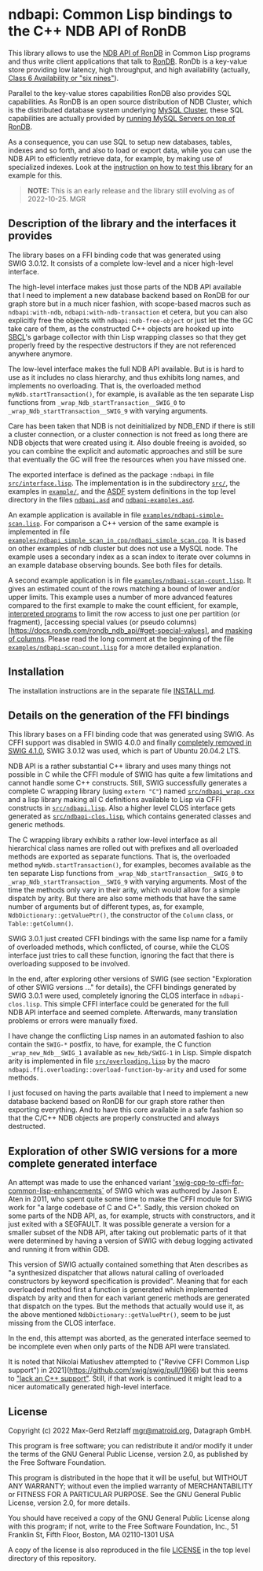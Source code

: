 # ndbapi: Common Lisp bindings to the C++ NDB API of RonDB

This library allows to use the
[NDB&nbsp;API of RonDB](https://docs.rondb.com/rondb_ndb_api/)
in Common Lisp programs and thus write client applications that
talk to [RonDB](https://www.rondb.com/).
RonDb is a key-value store providing low latency, high throughput,
and high availability (actually,
[Class 6 Availability or "six nines"](https://www.logicalclocks.com/blog/rondb-the-worlds-fastest-key-value-store-is-now-in-the-cloud)).

Parallel to the key-value stores capabilities RonDB also provides SQL
capabilities. As RonDB is an open source distribution of NDB
Cluster, which is the distributed database system underlying
[MySQL Cluster](https://www.mysql.com/products/cluster),
these SQL capabilities are actually provided by
[running MySQL Servers on top of RonDB](https://docs.rondb.com/rondb_arch/).

As a consequence, you can use SQL to setup new databases, tables,
indexes and so forth, and also to load or export data, while you can
use the NDB&nbsp;API to efficiently retrieve data, for example, by
making use of specialized indexes. Look at the [instruction on how
to test this library](INSTALL.md#testing-the-library) for an example
for this.

> **NOTE:** This is an early release and the library still evolving
> as of 2022-10-25. MGR

## Description of the library and the interfaces it provides

The library bases on a FFI binding code that was generated using
SWIG&nbsp;3.0.12. It consists of a complete low-level and a nicer
high-level interface.

The high-level interface makes just those parts of the NDB&nbsp;API available
that I need to implement a new database backend based on RonDB for our
graph store but in a much nicer fashion, with scope-based macros such
as `ndbapi:with-ndb`, `ndbapi:with-ndb-transaction` et cetera, but you
can also explicitly free the objects with `ndbapi:ndb-free-object` or
just let the the GC take care of them, as the constructed C++ objects
are hooked up into [SBCL](http://www.sbcl.org/)'s garbage collector with
thin Lisp wrapping classes so that they get properly freed by the respective
destructors if they are not referenced anywhere anymore.

The low-level interface makes the full NDB&nbsp;API available. But is is
hard to use as it includes no class hierarchy, and thus exhibits long
names, and implements no overloading. That is, the overloaded method
`myNdb.startTransaction()`, for example, is available as the ten
separate Lisp functions from `_wrap_Ndb_startTransaction__SWIG_0` to
`_wrap_Ndb_startTransaction__SWIG_9` with varying arguments.

Care has been taken that NDB is not deinitialized by NDB_END if there
is still a cluster connection, or a cluster connection is not freed as
long there are NDB objects that were created using it. Also double
freeing is avoided, so you can combine the explicit and automatic
approaches and still be sure that eventually the GC will free the
resources when you have missed one.

The exported interface is defined as the package `:ndbapi`
in file [`src/interface.lisp`](src/interface.lisp). The implementation
is in the subdirectory [`src/`](src/), the examples in [`example/`](examples/),
and the [ASDF](https://asdf.common-lisp.dev) system definitions in the
top level directory in the files [`ndbapi.asd`](ndbapi.asd) and
[`ndbapi-examples.asd`](ndbapi-examples.asd).

An example application is available in file
[`examples/ndbapi-simple-scan.lisp`](examples/ndbapi-simple-scan.lisp).
For comparison a C++ version of the same example is implemented in file
[`examples/ndbapi_simple_scan_in_cpp/ndbapi_simple_scan.cpp`](examples/ndbapi_simple_scan_in_cpp/ndbapi_simple_scan.cpp).
It is based on other examples of ndb cluster but does not use a MySQL node.
The example uses a secondary index as a scan index to iterate over columns
in an example database observing bounds. See both files for details.

A second example application is in file
[`examples/ndbapi-scan-count.lisp`](examples/ndbapi-scan-count.lisp).
It gives an estimated count of the rows matching a bound of lower
and/or upper limits. This example uses a number of more advanced features
compared to the first example to make the count efficient, for example,
[interpreted programs](https://docs.rondb.com/rondb_ndb_api/#interpreter-commands-as-part-of-ndb-api-operations) to limit the row access to just one per partition (or fragment),
[accessing special values (or pseudo columns)[https://docs.rondb.com/rondb_ndb_api/#get-special-values], and [masking of columns](https://docs.rondb.com/rondb_ndb_api/#operation-options).
Please read the long comment at the beginning of the file
[`examples/ndbapi-scan-count.lisp`](examples/ndbapi-scan-count.lisp)
for a more detailed explanation.

## Installation

The installation instructions are in the separate file [INSTALL.md](INSTALL.md).


## Details on the generation of the FFI bindings

This library bases on a FFI binding code that was generated
using SWIG. As CFFI support was disabled in SWIG&nbsp;4.0.0 and finally
[completely removed in SWIG&nbsp;4.1.0](https://github.com/swig/swig/commit/cea25abca535fa27b89eedaf2dd978991b42e1a5),
SWIG&nbsp;3.0.12 was used, which is part of Ubuntu 20.04.2&nbsp;LTS.

NDB&nbsp;API is a rather substantial C++ library and uses many things not
possible in C while the CFFI module of SWIG has quite a few
limitations and cannot handle some C++ constructs. Still, SWIG
successfully generates a complete C wrapping library (using `extern "C"`)
named [`src/ndbapi_wrap.cxx`](src/ndbapi_wrap.cxx) and a lisp library
making all C definitions available to Lisp via CFFI constructs in
[`src/ndbapi.lisp`](src/ndbapi.lisp). Also a higher level CLOS interface
gets generated as [`src/ndbapi-clos.lisp`](src/ndbapi-clos.lisp), which
contains generated classes and generic methods.

The C wrapping library exhibits a rather low-level interface as all
hierarchical class names are rolled out with prefixes and all
overloaded methods are exported as separate functions. That is, the
overloaded method `myNdb.startTransaction()`, for examples, becomes
available as the ten separate Lisp functions from
`_wrap_Ndb_startTransaction__SWIG_0` to
`_wrap_Ndb_startTransaction__SWIG_9` with varying arguments.  Most of the time
the methods only vary in their arity, which would allow for a
simple dispatch by arity. But there are also some methods that have
the same number of arguments but of different types, as, for example,
`NdbDictionary::getValuePtr()`, the constructor of the `Column` class,
or `Table::getColumn()`.

SWIG&nbsp;3.0.1 just created CFFI bindings with the same lisp name for a
family of overloaded methods, which conflicted, of course, while the
CLOS interface just tries to call these function, ignoring the fact
that there is overloading supposed to be involved.

In the end, after exploring other versions of SWIG (see section
"Exploration of other SWIG versions ..." for details), the CFFI
bindings generated by SWIG&nbsp;3.0.1 were used, completely ignoring the
CLOS interface in `ndbapi-clos.lisp`. This simple CFFI interface could
be generated for the full NDB&nbsp;API interface and seemed complete.
Afterwards, many translation problems or errors were manually fixed.

I have change the conflicting Lisp names in an automated fashion to
also contain the `SWIG-*` postfix, to have, for example, the C function
`_wrap_new_Ndb__SWIG_1` available as `new_Ndb/SWIG-1` in Lisp. Simple
dispatch arity is implemented in file [`src/overloading.lisp`](src/overloading.lisp)
by the macro `ndbapi.ffi.overloading::overload-function-by-arity` and
used for some methods.

I just focused on having the parts available that I need to implement
a new database backend based on RonDB for our graph store rather then
exporting everything. And to have this core available in a safe
fashion so that the C/C++ NDB objects are properly constructed and
always destructed.


## Exploration of other SWIG versions for a more complete generated interface

An attempt was made to use the enhanced variant
['swig-cpp-to-cffi-for-common-lisp-enhancements`](https://github.com/glycerine/swig-cpp-to-cffi-for-common-lisp-enhancements)
of SWIG which was authored by Jason E. Aten in 2011, who spent quite
some time to make the CFFI module for SWIG work for "a large codebase
of C and C+". Sadly, this version choked on some parts of the NDB&nbsp;API,
as, for example, structs with constructors, and it just exited with
a SEGFAULT. It was possible generate a version for a smaller subset of
the NDB&nbsp;API, after taking out problematic parts of it that were determined
by having a version of SWIG with debug logging activated and running it
from within GDB.

This version of SWIG actually contained something that Aten describes as
"a synthesized dispatcher that allows natural calling of overloaded
constructors by keyword specification is provided". Meaning that for
each overloaded method first a function is generated which implemented
dispatch by arity and then for each variant generic methods are generated
that dispatch on the types. But the methods that actually would use it, as
the above mentioned `NdbDictionary::getValuePtr()`, seem to be just missing
from the CLOS interface.

In the end, this attempt was aborted, as the generated interface seemed
to be incomplete even when only parts of the NDB&nbsp;API were translated.

It is noted that Nikolai Matiushev attempted to ("Revive CFFI Common Lisp support")
in 2021](https://github.com/swig/swig/pull/1966) but this seems to
["lack an C++ support"](https://github.com/swig/swig/pull/2200#issuecomment-1114257038).
Still, if that work is continued it might lead to a nicer automatically
generated high-level interface.


## License

Copyright (c) 2022 Max-Gerd Retzlaff <mgr@matroid.org>, Datagraph GmbH.

This program is free software; you can redistribute it and/or modify
it under the terms of the GNU General Public License, version 2.0,
as published by the Free Software Foundation.

This program is distributed in the hope that it will be useful,
but WITHOUT ANY WARRANTY; without even the implied warranty of
MERCHANTABILITY or FITNESS FOR A PARTICULAR PURPOSE. See the
GNU General Public License, version 2.0, for more details.

You should have received a copy of the GNU General Public License
along with this program; if not, write to the Free Software
Foundation, Inc., 51 Franklin St, Fifth Floor, Boston, MA
02110-1301 USA

A copy of the license is also reproduced in the file [LICENSE](LICENSE)
in the top level directory of this repository.
